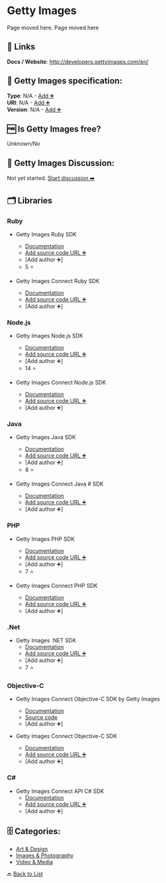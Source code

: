 # Getty Images
Page moved here. Page moved here

##  🔗 Links
**Docs / Website**: http://developers.gettyimages.com/en/

## 🧬 Getty Images specification:
**Type**: N/A - [Add ➕](https://github.com/apis-list/apis-list/edit/main/apis-list.yaml)  
**URI**: N/A - [Add ➕](https://github.com/apis-list/apis-list/edit/main/apis-list.yaml)  
**Version**: N/A - [Add ➕](https://github.com/apis-list/apis-list/edit/main/apis-list.yaml)

## 🆓 Is Getty Images free?
 Unknown/No 

## 💬 Getty Images Discussion:
Not yet started. [Start discussion ➡️](https://github.com/apis-list/apis-list/discussions/new)

## 🗂️ Libraries
### Ruby
- Getty Images Ruby SDK
    - [Documentation](https://github.com/gettyimages/gettyimages-api_ruby)
    - [Add source code URL ➕]()
    - [Add author ➕]
    - 5 ⭐

- Getty Images Connect Ruby SDK
    - [Documentation](https://github.com/gettyimages/connect_sdk_ruby)
    - [Add source code URL ➕]()
    - [Add author ➕]

### Node.js
- Getty Images Node.js SDK
    - [Documentation](https://github.com/gettyimages/gettyimages-api_nodejs)
    - [Add source code URL ➕]()
    - [Add author ➕]
    - 14 ⭐

- Getty Images Connect Node.js SDK
    - [Documentation](https://github.com/gettyimages/connect_sdk_nodejs)
    - [Add source code URL ➕]()
    - [Add author ➕]

### Java
- Getty Images Java SDK
    - [Documentation](https://github.com/gettyimages/gettyimages-api_java)
    - [Add source code URL ➕]()
    - [Add author ➕]
    - 8 ⭐

- Getty Images Connect Java # SDK
    - [Documentation](https://github.com/gettyimages/connect_sdk_java)
    - [Add source code URL ➕]()
    - [Add author ➕]

### PHP
- Getty Images PHP SDK
    - [Documentation](https://github.com/gettyimages/gettyimages-api_php)
    - [Add source code URL ➕]()
    - [Add author ➕]
    - 7 ⭐

- Getty Images Connect PHP SDK
    - [Documentation](https://github.com/gettyimages/connect_sdk_php)
    - [Add source code URL ➕]()
    - [Add author ➕]

### .Net
- Getty Images .NET SDK
    - [Documentation](https://github.com/gettyimages/gettyimages-api_dotnet)
    - [Add source code URL ➕]()
    - [Add author ➕]
    - 7 ⭐

### Objective-C
- Getty Images Connect Objective-C SDK by Getty Images
    - [Documentation](https://github.com/gettyimages/gettyimages-api_objective-c)
    - [Source code](https://github.com/gettyimages/gettyimages-api_objective-c)
    - [Add author ➕]

- Getty Images Connect Objective-C SDK
    - [Documentation](https://github.com/gettyimages/connect_sdk_objective-c)
    - [Add source code URL ➕]()
    - [Add author ➕]

### C#
- Getty Images Connect API C# SDK
    - [Documentation](https://github.com/gettyimages/connect_sdk_csharp)
    - [Add source code URL ➕]()
    - [Add author ➕]


## 🗄️ Categories:
- [Art & Design](https://github.com/apis-list/apis-list#art--design-)
- [Images & Photography](https://github.com/apis-list/apis-list#images--photography-)
- [Video & Media](https://github.com/apis-list/apis-list#video--media-)

🔙  [Back to List](https://github.com/apis-list/apis-list)
